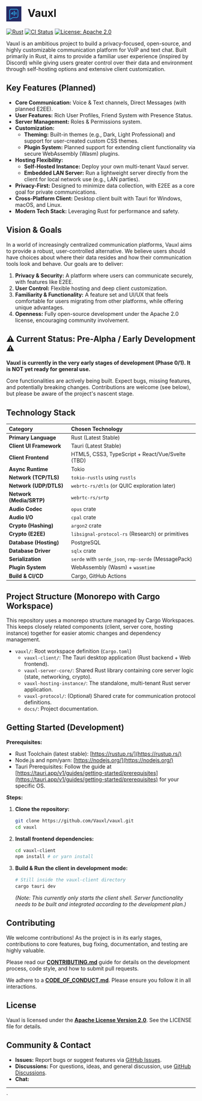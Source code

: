 # <img src="vauxl_icon.png" alt="Vauxl Logo" width="40" height="40" style="vertical-align: middle; margin-right: 10px;"> Vauxl

[![Rust](https://img.shields.io/badge/Rust-1.76%2B-orange?logo=rust)](https://www.rust-lang.org/)
[![CI Status](https://github.com/VauxlNet/vauxl/actions/workflows/ci.yaml/badge.svg)](https://github.com/VauxlNet/vauxl/actions/workflows/ci.yaml)
[![License: Apache 2.0](https://img.shields.io/badge/License-Apache%202.0-blue.svg)](https://opensource.org/licenses/Apache-2.0)
<!-- TODO: Add links to community chat (Discord/Matrix?) -->
<!-- [![Discord](https://img.shields.io/discord/YOUR_DISCORD_ID?label=Discord)](YOUR_DISCORD_INVITE_LINK) -->

Vauxl is an ambitious project to build a privacy-focused, open-source, and highly customizable communication platform for VoIP and text chat. Built primarily in Rust, it aims to provide a familiar user experience (inspired by Discord) while giving users greater control over their data and environment through self-hosting options and extensive client customization.

## Key Features (Planned)

*   **Core Communication:** Voice & Text channels, Direct Messages (with planned E2EE).
*   **User Features:** Rich User Profiles, Friend System with Presence Status.
*   **Server Management:** Roles & Permissions system.
*   **Customization:**
    *   **Theming:** Built-in themes (e.g., Dark, Light Professional) and support for user-created custom CSS themes.
    *   **Plugin System:** Planned support for extending client functionality via secure WebAssembly (Wasm) plugins.
*   **Hosting Flexibility:**
    *   **Self-Hosted Instance:** Deploy your own multi-tenant Vauxl server.
    *   **Embedded LAN Server:** Run a lightweight server directly from the client for local network use (e.g., LAN parties).
*   **Privacy-First:** Designed to minimize data collection, with E2EE as a core goal for private communications.
*   **Cross-Platform Client:** Desktop client built with Tauri for Windows, macOS, and Linux.
*   **Modern Tech Stack:** Leveraging Rust for performance and safety.

## Vision & Goals

In a world of increasingly centralized communication platforms, Vauxl aims to provide a robust, user-controlled alternative. We believe users should have choices about where their data resides and how their communication tools look and behave. Our goals are to deliver:

1.  **Privacy & Security:** A platform where users can communicate securely, with features like E2EE.
2.  **User Control:** Flexible hosting and deep client customization.
3.  **Familiarity & Functionality:** A feature set and UI/UX that feels comfortable for users migrating from other platforms, while offering unique advantages.
4.  **Openness:** Fully open-source development under the Apache 2.0 license, encouraging community involvement.

## ⚠️ Current Status: Pre-Alpha / Early Development ⚠️

**Vauxl is currently in the very early stages of development (Phase 0/1). It is NOT yet ready for general use.**

Core functionalities are actively being built. Expect bugs, missing features, and potentially breaking changes. Contributions are welcome (see below), but please be aware of the project's nascent stage.

## Technology Stack

| Category                 | Chosen Technology                                    |
| :----------------------- | :--------------------------------------------------- |
| **Primary Language**     | Rust (Latest Stable)                                 |
| **Client UI Framework**  | Tauri (Latest Stable)                                |
| **Client Frontend**      | HTML5, CSS3, TypeScript + React/Vue/Svelte (TBD)     |
| **Async Runtime**        | Tokio                                                |
| **Network (TCP/TLS)**    | `tokio-rustls` using `rustls`                        |
| **Network (UDP/DTLS)**   | `webrtc-rs/dtls` (or QUIC exploration later)         |
| **Network (Media/SRTP)** | `webrtc-rs/srtp`                                     |
| **Audio Codec**          | `opus` crate                                         |
| **Audio I/O**            | `cpal` crate                                         |
| **Crypto (Hashing)**     | `argon2` crate                                       |
| **Crypto (E2EE)**        | `libsignal-protocol-rs` (Research) or primitives     |
| **Database (Hosting)**   | PostgreSQL                                           |
| **Database Driver**      | `sqlx` crate                                         |
| **Serialization**        | `serde` with `serde_json`, `rmp-serde` (MessagePack) |
| **Plugin System**        | WebAssembly (Wasm) + `wasmtime`                      |
| **Build & CI/CD**        | Cargo, GitHub Actions                                |

## Project Structure (Monorepo with Cargo Workspace)

This repository uses a monorepo structure managed by Cargo Workspaces. This keeps closely related components (client, server core, hosting instance) together for easier atomic changes and dependency management.

*   `vauxl/`: Root workspace definition (`Cargo.toml`)
    *   `vauxl-client/`: The Tauri desktop application (Rust backend + Web frontend).
    *   `vauxl-server-core/`: Shared Rust library containing core server logic (state, networking, crypto).
    *   `vauxl-hosting-instance/`: The standalone, multi-tenant Rust server application.
    *   `vauxl-protocol/`: (Optional) Shared crate for communication protocol definitions.
    *   `docs/`: Project documentation.

## Getting Started (Development)

**Prerequisites:**

*   Rust Toolchain (latest stable): [https://rustup.rs/](https://rustup.rs/)
*   Node.js and npm/yarn: [https://nodejs.org/](https://nodejs.org/)
*   Tauri Prerequisites: Follow the guide at [https://tauri.app/v1/guides/getting-started/prerequisites](https://tauri.app/v1/guides/getting-started/prerequisites) for your specific OS.

**Steps:**

1.  **Clone the repository:**
    ```bash
    git clone https://github.com/Vauxl/vauxl.git
    cd vauxl
    ```
2.  **Install frontend dependencies:**
    ```bash
    cd vauxl-client
    npm install # or yarn install
    ```
3.  **Build & Run the client in development mode:**
    ```bash
    # Still inside the vauxl-client directory
    cargo tauri dev
    ```
    *(Note: This currently only starts the client shell. Server functionality needs to be built and integrated according to the development plan.)*

## Contributing

We welcome contributions! As the project is in its early stages, contributions to core features, bug fixing, documentation, and testing are highly valuable.

Please read our **[CONTRIBUTING.md](CONTRIBUTING.md)** guide for details on the development process, code style, and how to submit pull requests.

We adhere to a **[CODE_OF_CONDUCT.md](CODE_OF_CONDUCT.md)**. Please ensure you follow it in all interactions.

## License

Vauxl is licensed under the **[Apache License Version 2.0](LICENSE)**. See the LICENSE file for details.

## Community & Contact

*   **Issues:** Report bugs or suggest features via [GitHub Issues](https://github.com/Vauxl/vauxl/issues).
*   **Discussions:** For questions, ideas, and general discussion, use [GitHub Discussions](https://github.com/Vauxl/vauxl/discussions).
*   **Chat:** <!-- TODO: Add link to Matrix/Discord server when created -->

---
`